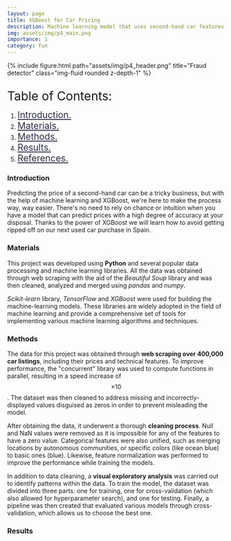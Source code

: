 ```yaml
---
layout: page
title: XGBoost for Car Pricing
description: Machine learning model that uses second-hand car features to predict prices <b>(R2 = 0.9)</b>.
img: assets/img/p4_main.png
importance: 1
category: fun
---
```


<div class="row">
    <div class="col-sm mt-3 mt-md-0">
        {% include figure.html path="assets/img/p4_header.png" title="Fraud detector" class="img-fluid rounded z-depth-1" %}
    </div>
</div>

<div id="table-of-contents">
  <p style="font-size: 1.75rem; margin-bottom: .5rem;">Table of Contents:</p>
<ul>
  <li style="list-style-type: decimal;"><a href="#section1" style="font-size: 1.30rem; color:#2B2E4A">Introduction.</a></li>
  <li style="list-style-type: decimal;"><a href="#section2" style="font-size: 1.30rem; color:#2B2E4A">Materials.</a></li>
  <li style="list-style-type: decimal;"><a href="#section3" style="font-size: 1.30rem; color:#2B2E4A">Methods.</a></li>
  <li style="list-style-type: decimal;"><a href="#section4" style="font-size: 1.30rem; color:#2B2E4A">Results.</a></li>
  <li style="list-style-type: decimal;"><a href="#section5" style="font-size: 1.30rem; color:#2B2E4A">References.</a></li>
</ul></div>


<a id='section1'></a>
### Introduction

Predicting the price of a second-hand car can be a tricky business, but with the help of machine learning and XGBoost, we're here to make the process way, way easier. There's no need to rely on chance or intuition when you have a model that can predict prices with a high degree of accuracy at your disposal. Thanks to the power of XGBoost we will learn how to avoid getting ripped off on our next used car purchase in Spain.

<a id='section2'></a>
### Materials 

This project was developed using **Python** and several popular data processing and machine learning libraries. All the data was obtained through web scraping with the aid of the <em>Beautiful Soup</em> library and was then cleaned, analyzed and merged using <em>pandas</em> and <em>numpy</em>.

<em>Scikit-learn</em> library, <em>TensorFlow</em> and <em>XGBoost</em> were used for building the machine-learning models. These libraries are widely adopted in the field of machine learning and provide a comprehensive set of tools for implementing various machine learning algorithms and techniques.

<a id='section3'></a>
### Methods 

The data for this project was obtained through **web scraping over 400,000 car listings**, including their prices and technical features. To improve performance, the "concurrent" library was used to compute functions in parallel, resulting in a speed increase of $$\times10$$. The dataset was then cleaned to address missing and incorrectly-displayed values disguised as zeros in order to prevent misleading the model.

After obtaining the data, it underwent a thorough **cleaning process**. Null and NaN values were removed as it is impossible for any of the features to have a zero value. Categorical features were also unified, such as merging locations by autonomous communities, or specific colors (like ocean blue) to basic ones (blue). Likewise, feature normalization was performed to improve the performance while training the models.

In addition to data cleaning, a **visual exploratory analysis** was carried out to identify patterns within the data. To train the model, the dataset was divided into three parts: one for training, one for cross-validation (which also allowed for hyperparameter search), and one for testing. Finally, a pipeline was then created that evaluated various models through cross-validation, which allows us to choose the best one.

<a id='section4'></a>
### Results
